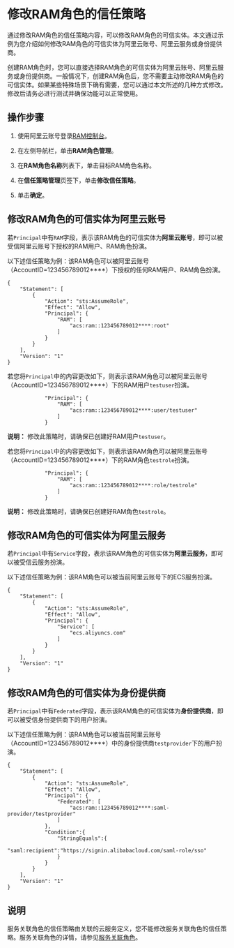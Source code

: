 # 修改RAM角色的信任策略

通过修改RAM角色的信任策略内容，可以修改RAM角色的可信实体。本文通过示例为您介绍如何修改RAM角色的可信实体为阿里云账号、阿里云服务或身份提供商。

创建RAM角色时，您可以直接选择RAM角色的可信实体为阿里云账号、阿里云服务或身份提供商。一般情况下，创建RAM角色后，您不需要主动修改RAM角色的可信实体。如果某些特殊场景下确有需要，您可以通过本文所述的几种方式修改。修改后请务必进行测试并确保功能可以正常使用。

## 操作步骤

1.  使用阿里云账号登录[RAM控制台](https://ram.console.aliyun.com/)。

2.  在左侧导航栏，单击**RAM角色管理**。

3.  在**RAM角色名称**列表下，单击目标RAM角色名称。

4.  在**信任策略管理**页签下，单击**修改信任策略**。

5.  单击**确定**。


## 修改RAM角色的可信实体为阿里云账号

若`Principal`中有`RAM`字段，表示该RAM角色的可信实体为**阿里云账号**，即可以被受信阿里云账号下授权的RAM用户、RAM角色扮演。

以下述信任策略为例：该RAM角色可以被阿里云账号（AccountID=123456789012\*\*\*\*）下授权的任何RAM用户、RAM角色扮演。

```
{
    "Statement": [
        {
            "Action": "sts:AssumeRole",
            "Effect": "Allow",
            "Principal": {
                "RAM": [
                    "acs:ram::123456789012****:root"
                ]
            }
        }
    ],
    "Version": "1"
}
```

若您将`Principal`中的内容更改如下，则表示该RAM角色可以被阿里云账号（AccountID=123456789012\*\*\*\*）下的RAM用户`testuser`扮演。

```
            "Principal": {
                "RAM": [
                    "acs:ram::123456789012****:user/testuser"
                ]
            }                   
```

**说明：** 修改此策略时，请确保已创建好RAM用户`testuser`。

若您将`Principal`中的内容更改如下，则表示该RAM角色可以被阿里云账号（AccountID=123456789012\*\*\*\*）下的RAM角色`testrole`扮演。

```
            "Principal": {
                "RAM": [
                    "acs:ram::123456789012****:role/testrole"                
                ]
            }                                 
```

**说明：** 修改此策略时，请确保已创建好RAM角色`testrole`。

## 修改RAM角色的可信实体为阿里云服务

若`Principal`中有`Service`字段，表示该RAM角色的可信实体为**阿里云服务**，即可以被受信云服务扮演。

以下述信任策略为例：该RAM角色可以被当前阿里云账号下的ECS服务扮演。

```
{
    "Statement": [
        {
            "Action": "sts:AssumeRole",
            "Effect": "Allow",
            "Principal": {
                "Service": [
                    "ecs.aliyuncs.com"
                ]
            }
        }
    ],
    "Version": "1"
}
```

## 修改RAM角色的可信实体为身份提供商

若`Principal`中有`Federated`字段，表示该RAM角色的可信实体为**身份提供商**，即可以被受信身份提供商下的用户扮演。

以下述信任策略为例：该RAM角色可以被当前阿里云账号（AccountID=123456789012\*\*\*\*）中的身份提供商`testprovider`下的用户扮演。

```
{
    "Statement": [
        {
            "Action": "sts:AssumeRole",
            "Effect": "Allow",
            "Principal": {
                "Federated": [
                    "acs:ram::123456789012****:saml-provider/testprovider"
                ]
            },
            "Condition":{
                "StringEquals":{
                    "saml:recipient":"https://signin.alibabacloud.com/saml-role/sso"
                }
            }
        }
    ],
    "Version": "1"
}
```

## 说明

服务关联角色的信任策略由关联的云服务定义，您不能修改服务关联角色的信任策略。服务关联角色的详情，请参见[服务关联角色](/intl.zh-CN/角色管理/服务关联角色.md)。

